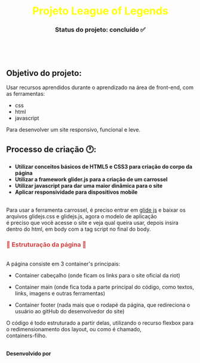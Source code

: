 <h1 style="color:yellow" align="center">Projeto League of Legends</h1>


<h3 align="center">Status do projeto: concluído ✅</h3><p><br></p>


<p><br></p>

## Objetivo do projeto:
Usar recursos aprendidos durante o aprendizado na área de front-end, com as ferramentas:
- css 
- html 
- javascript<br>

Para desenvolver um site responsivo, funcional e leve.


## Processo de criação 🕐: 
- **Utilizar conceitos básicos de HTML5 e CSS3 para criação do corpo da página**
- **Utilizar a framework glider.js para a criação de um carrossel**
- **Utilizar javascript para dar uma maior dinâmica para o site**
- **Aplicar responsividade para dispositivos mobile**

<p><br>Para usar a ferramenta carrossel, é preciso entrar em <a href="https://glidejs.com/">glide js</a> e baixar os arquivos glidejs.css e glidejs.js, agora o modelo de aplicação <br>é preciso que você acesse o site e veja qual queira usar, depois insira dentro do html, em body com a tag script no final do body.</p>

<h3 style="color:#D53F3F">🚧 Estruturação da página 🚧</h3>

<p><br>A página consiste em 3 container's principais:<br></p>

- Container cabeçalho (onde ficam os links para o site oficial da riot)

- Container main (onde fica toda a parte principal do código, como textos, links, imagens e outras ferramentas)

- Container footer (nada mais que o rodapé da página, que redireciona o usuário ao gitHub do desenvolvedor do site)

O código é todo estruturado a partir delas, utilizando o recurso flexbox para o redimensionamento dos layout, ou como é chamado,<br> containers-filho.<br><br>

**Desenvolvido por <a href="https://github.com/GuiCoelho-S" style="color:white">Guilherme Coelho</a>**